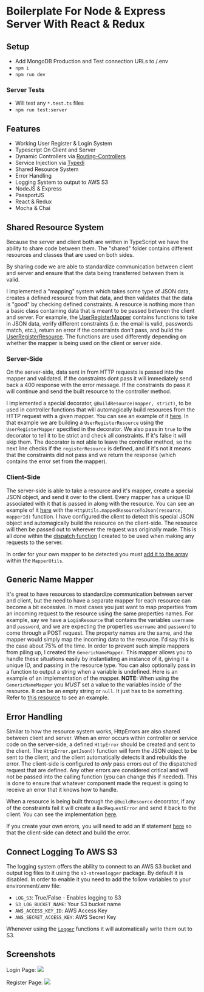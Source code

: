 # Boilerplate For Node & Express Server With React & Redux

## Setup
- Add MongoDB Production and Test connection URLs to /.env
- `npm i`
- `npm run dev`

### Server Tests
- Will test any `*.test.ts` files
- `npm run test:server`

## Features
- Working User Register & Login System
- Typescript On Client and Server
- Dynamic Controllers via [Routing-Controllers](https://github.com/typestack/routing-controllers)
- Service Injection via [Typedi](https://github.com/typestack/typedi)
- Shared Resource System
- Error Handling
- Logging System to output to AWS S3
- NodeJS & Express
- PassportJS
- React & Redux
- Mocha & Chai

## Shared Resource System

Because the server and client both are written in TypeScript we have the ability to share
code between them. The "shared" folder contains different resources and classes that 
are used on both sides.

By sharing code we are able to standardize communication between client and server and 
ensure that the data being transferred between them is valid. 

I implemented a "mapping" system which takes some type of JSON data, creates a defined resource
from that data, and then validates that the data is "good" by checking defined constraints. A resource is nothing
more than a basic class containing data that is meant to be passed between the client and server. For example,
the [UserRegisterMapper](https://github.com/jmrapp1/Node-React-Redux-Boilerplate/blob/master/src/shared/mappers/user/UserRegisterMapper.ts)
contains functions to take in JSON data, verify different constraints (i.e. the email is valid, passwords match, etc.), return an error
if the constraints don't pass, and build the [UserRegisterResource](https://github.com/jmrapp1/Node-React-Redux-Boilerplate/blob/master/src/shared/resources/user/UserRegisterResource.ts). 
The functions are used differently depending on whether the mapper is being used on the client or server side.

### Server-Side
On the server-side, data sent in from HTTP requests is passed into the mapper and validated. If the constraints
dont pass it will immediately send back a 400 response with the error message. If the constraints do pass it will
continue and send the built resource to the controller method.

I implemented a special decorator, `@BuildResource(mapper, strict)`, to be used in controller functions that will automagically build resources from the
HTTP request with a given mapper. You can see an example of it [here](https://github.com/jmrapp1/Node-React-Redux-Boilerplate/blob/master/src/server/controllers/UserController.ts#L20).
In that example we are building a `UserRegisterResource` using the `UserRegisterMapper` specified in the decorator. We also pass
in `true` to the decorator to tell it to be strict and check all constraints. If it's false it will skip them. The decorator is not able to
leave the controller method, so the next line checks if the `registerResource` is defined, and if it's not it means that the constraints did not
pass and we return the response (which contains the error set from the mapper).

### Client-Side
The server-side is able to take a resource and it's mapper, create a special JSON object, and send it over to the client. Every mapper has a unique
ID associated with it that is passed in along with the resource. You can see an example of it [here](https://github.com/jmrapp1/Node-React-Redux-Boilerplate/blob/master/src/server/controllers/UserController.ts#L32)
with the `HttpUtils.mappedResourceToJson(resource, mapperId)` function.
I have configured the client to detect this special JSON object and automagically build the resource on the client-side. The resource will then be passed out to 
wherever the request was originally made. This is all done within the [dispatch function](https://github.com/jmrapp1/Node-React-Redux-Boilerplate/blob/master/src/client/src/redux/utils/fetchUtils.ts#L14) I created
to be used when making any requests to the server. 

In order for your own mapper to be detected you must [add it to the array](https://github.com/jmrapp1/Node-React-Redux-Boilerplate/blob/master/src/shared/mappers/MapperUtils.ts#L6) 
within the `MapperUtils`. 

## Generic Name Mapper

It's great to have resources to standardize communication between server and client, but the need to have a separate
mapper for each resource can become a bit excessive. In most cases you just want to map properties from an incoming request to
the resource using the same properties names. For example, say we have a `LoginResource` that contains the variables `username`
and `password`, and we are expecting the properties `username` and `password` to come through a POST request. The property names 
are the same, and the mapper would simply map the incoming data to the resource. I'd say this is the case about 75% of the time.
In order to prevent such simple mappers from piling up, I created the `GenericNameMapper`. This mapper allows you to handle 
these situations easily by instantiating an instance of it, giving it a unique ID, and passing in the resource type. You can
also optionally pass in a function to output a string when a variable is undefined. Here is an example of an implementation of 
the mapper. **NOTE:** When using the `GenericNameMapper` you _MUST_ set a value to the variables inside of the resource. It 
can be an empty string or `null`. It just has to be something. Refer to [this resource]() to see an example.

## Error Handling

Similar to how the resource system works, HttpErrors are also shared between client and server. When an error occurs within controller
or service code on the server-side, a defined `HttpError` should be created and sent to the client. The `HttpError.getJson()` function will 
form the JSON object to be sent to the client, and the client automatically detects it and rebuilds the error. The client-side is configured to *only* 
pass errors out of the dispatched request that are defined. Any other errors are considered critical and will not be passed into the calling function
(you can change this if needed). This is done to ensure that whatever component made the request is going to receive an error that it knows how to handle.

When a resource is being built through the `@BuildResource` decorator, if any of the constraints fail it will create a `BadRequestError` and send it back
to the client. You can see the implementation [here](https://github.com/jmrapp1/Node-React-Redux-Boilerplate/blob/master/src/server/modules/resource-mapping/decorators/BuildResource.ts#L34).

If you create your own errors, you will need to add an if statement [here](https://github.com/jmrapp1/Node-React-Redux-Boilerplate/blob/master/src/shared/errors/ErrorBuilder.ts#L4) 
so that the client-side can detect and build the error.

## Connect Logging To AWS S3
The logging system offers the ability to connect to an AWS S3 bucket and output log files to it using the `s3-streamlogger` package. By default it is disabled.
In order to enable it you need to add the follow variables to your environment/.env file:
- `LOG_S3`: True/False - Enables logging to S3
- `S3_LOG_BUCKET_NAME`: Your S3 bucket name
- `AWS_ACCESS_KEY_ID`: AWS Access Key
- `AWS_SECRET_ACCESS_KEY`: AWS Secret Key

Whenever using the [`Logger`](https://github.com/jmrapp1/Node-React-Redux-Boilerplate/blob/master/src/server/util/Logger.ts) functions it will automatically write them out to S3.

## Screenshots
Login Page:
![](https://i.imgur.com/5sMDhen.png)

Register Page:
![](https://i.imgur.com/8ESSRXQ.png)
